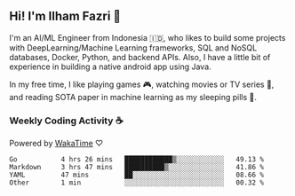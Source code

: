 ## Hi! I'm Ilham Fazri 👋

I'm an AI/ML Engineer from Indonesia 🇮🇩, who likes to build some projects with DeepLearning/Machine Learning frameworks, SQL and NoSQL databases, Docker, Python, and backend APIs. Also, I have a little bit of experience in building a native android app using Java.


In my free time, I like playing games 🎮, watching movies or TV series 🍿, and reading SOTA paper in machine learning as my sleeping pills 💊. 

### Weekly Coding Activity ☕
Powered by [WakaTime](https://wakatime.com/) ♡
<!--START_SECTION:waka-->

```text
Go           4 hrs 26 mins   ████████████▒░░░░░░░░░░░░   49.13 %
Markdown     3 hrs 47 mins   ██████████▒░░░░░░░░░░░░░░   41.86 %
YAML         47 mins         ██░░░░░░░░░░░░░░░░░░░░░░░   08.66 %
Other        1 min           ░░░░░░░░░░░░░░░░░░░░░░░░░   00.32 %
```

<!--END_SECTION:waka-->
